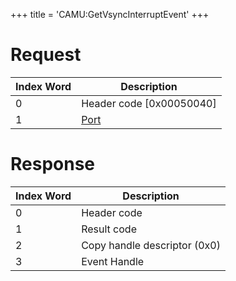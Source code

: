 +++
title = 'CAMU:GetVsyncInterruptEvent'
+++

# Request

| Index Word | Description                             |
|------------|-----------------------------------------|
| 0          | Header code \[0x00050040\]              |
| 1          | [Port](Camera_Services#Port "wikilink") |

# Response

| Index Word | Description                  |
|------------|------------------------------|
| 0          | Header code                  |
| 1          | Result code                  |
| 2          | Copy handle descriptor (0x0) |
| 3          | Event Handle                 |
